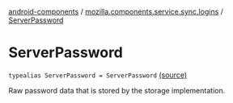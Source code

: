 [android-components](../index.md) / [mozilla.components.service.sync.logins](index.md) / [ServerPassword](./-server-password.md)

# ServerPassword

`typealias ServerPassword = ServerPassword` [(source)](https://github.com/mozilla-mobile/android-components/blob/master/components/service/sync-logins/src/main/java/mozilla/components/service/sync/logins/AsyncLoginsStorage.kt#L32)

Raw password data that is stored by the storage implementation.


